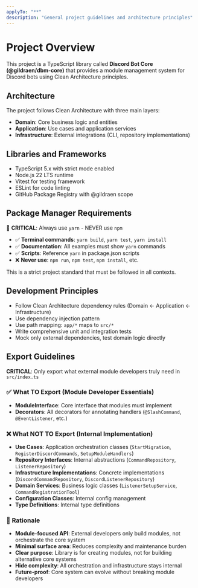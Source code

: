 ```yaml
---
applyTo: "**"
description: "General project guidelines and architecture principles"
---
```


# Project Overview

This project is a TypeScript library called **Discord Bot Core (@gildraen/dbm-core)** that provides a module management system for Discord bots using Clean Architecture principles.

## Architecture

The project follows Clean Architecture with three main layers:

- **Domain**: Core business logic and entities
- **Application**: Use cases and application services
- **Infrastructure**: External integrations (CLI, repository implementations)

## Libraries and Frameworks

- TypeScript 5.x with strict mode enabled
- Node.js 22 LTS runtime
- Vitest for testing framework
- ESLint for code linting
- GitHub Package Registry with @gildraen scope

## Package Manager Requirements

🚨 **CRITICAL**: Always use `yarn` - NEVER use `npm`

- ✅ **Terminal commands**: `yarn build`, `yarn test`, `yarn install`
- ✅ **Documentation**: All examples must show `yarn` commands
- ✅ **Scripts**: Reference `yarn` in package.json scripts
- ❌ **Never use**: `npm run`, `npm test`, `npm install`, etc.

This is a strict project standard that must be followed in all contexts.

## Development Principles

- Follow Clean Architecture dependency rules (Domain ← Application ← Infrastructure)
- Use dependency injection pattern
- Use path mapping: `app/*` maps to `src/*`
- Write comprehensive unit and integration tests
- Mock only external dependencies, test domain logic directly

## Export Guidelines

**CRITICAL**: Only export what external module developers truly need in `src/index.ts`

### ✅ **What TO Export (Module Developer Essentials)**
- **ModuleInterface**: Core interface that modules must implement
- **Decorators**: All decorators for annotating handlers (`@SlashCommand`, `@EventListener`, etc.)

### ❌ **What NOT TO Export (Internal Implementation)**
- **Use Cases**: Application orchestration classes (`StartMigration`, `RegisterDiscordCommands`, `SetupModuleHandlers`)
- **Repository Interfaces**: Internal abstractions (`CommandRepository`, `ListenerRepository`)
- **Infrastructure Implementations**: Concrete implementations (`DiscordCommandRepository`, `DiscordListenerRepository`)
- **Domain Services**: Business logic classes (`ListenerSetupService`, `CommandRegistrationTool`)
- **Configuration Classes**: Internal config management
- **Type Definitions**: Internal type definitions

### 📝 **Rationale**
- **Module-focused API**: External developers only build modules, not orchestrate the core system
- **Minimal surface area**: Reduces complexity and maintenance burden
- **Clear purpose**: Library is for creating modules, not for building alternative core systems
- **Hide complexity**: All orchestration and infrastructure stays internal
- **Future-proof**: Core system can evolve without breaking module developers
